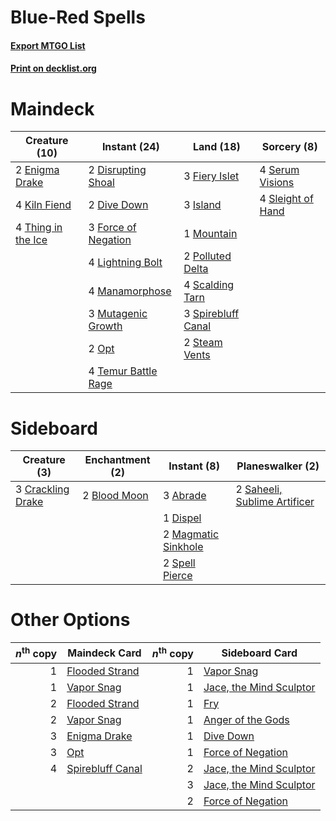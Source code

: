 # Blue-Red Spells

#### [Export MTGO List](../collection/Blue-Red%20Spells/Blue-Red%20Spells.txt)
#### [Print on decklist.org](http://decklist.org/?deckmain=2%09Disrupting%20Shoal%0A2%09Dive%20Down%0A2%09Enigma%20Drake%0A3%09Fiery%20Islet%0A3%09Force%20of%20Negation%0A3%09Island%0A4%09Kiln%20Fiend%0A4%09Lightning%20Bolt%0A4%09Manamorphose%0A1%09Mountain%0A3%09Mutagenic%20Growth%0A2%09Opt%0A2%09Polluted%20Delta%0A4%09Scalding%20Tarn%0A4%09Serum%20Visions%0A4%09Sleight%20of%20Hand%0A3%09Spirebluff%20Canal%0A2%09Steam%20Vents%0A4%09Temur%20Battle%20Rage%0A4%09Thing%20in%20the%20Ice&deckside=3%09Abrade%0A2%09Blood%20Moon%0A3%09Crackling%20Drake%0A1%09Dispel%0A2%09Magmatic%20Sinkhole%0A2%09Saheeli,%20Sublime%20Artificer%0A2%09Spell%20Pierce)
# Maindeck

|                                        Creature (10)                                        |                                         Instant (24)                                         |                                          Land (18)                                          |                                        Sorcery (8)                                        |
|---------------------------------------------------------------------------------------------|----------------------------------------------------------------------------------------------|---------------------------------------------------------------------------------------------|-------------------------------------------------------------------------------------------|
|2 [Enigma Drake](http://gatherer.wizards.com/Pages/Card/Details.aspx?multiverseid=426900)    |2 [Disrupting Shoal](http://gatherer.wizards.com/Pages/Card/Details.aspx?multiverseid=74128)  |3 [Fiery Islet](http://gatherer.wizards.com/Pages/Card/Details.aspx?multiverseid=464187)     |4 [Serum Visions](http://gatherer.wizards.com/Pages/Card/Details.aspx?multiverseid=50145)  |
|4 [Kiln Fiend](http://gatherer.wizards.com/Pages/Card/Details.aspx?multiverseid=416924)      |2 [Dive Down](http://gatherer.wizards.com/Pages/Card/Details.aspx?multiverseid=435205)        |3 [Island](http://gatherer.wizards.com/Pages/Card/Details.aspx?multiverseid=439857)          |4 [Sleight of Hand](http://gatherer.wizards.com/Pages/Card/Details.aspx?multiverseid=25557)|
|4 [Thing in the Ice](http://gatherer.wizards.com/Pages/Card/Details.aspx?multiverseid=409836)|3 [Force of Negation](http://gatherer.wizards.com/Pages/Card/Details.aspx?multiverseid=464001)|1 [Mountain](http://gatherer.wizards.com/Pages/Card/Details.aspx?multiverseid=439859)        |                                                                                           |
|                                                                                             |4 [Lightning Bolt](http://gatherer.wizards.com/Pages/Card/Details.aspx?multiverseid=806)      |2 [Polluted Delta](http://gatherer.wizards.com/Pages/Card/Details.aspx?multiverseid=405104)  |                                                                                           |
|                                                                                             |4 [Manamorphose](http://gatherer.wizards.com/Pages/Card/Details.aspx?multiverseid=370568)     |4 [Scalding Tarn](http://gatherer.wizards.com/Pages/Card/Details.aspx?multiverseid=405107)   |                                                                                           |
|                                                                                             |3 [Mutagenic Growth](http://gatherer.wizards.com/Pages/Card/Details.aspx?multiverseid=397717) |3 [Spirebluff Canal](http://gatherer.wizards.com/Pages/Card/Details.aspx?multiverseid=417822)|                                                                                           |
|                                                                                             |2 [Opt](http://gatherer.wizards.com/Pages/Card/Details.aspx?multiverseid=442948)              |2 [Steam Vents](http://gatherer.wizards.com/Pages/Card/Details.aspx?multiverseid=405109)     |                                                                                           |
|                                                                                             |4 [Temur Battle Rage](http://gatherer.wizards.com/Pages/Card/Details.aspx?multiverseid=391940)|                                                                                             |                                                                                           |


# Sideboard

|                                        Creature (3)                                        |                                   Enchantment (2)                                    |                                         Instant (8)                                          |                                           Planeswalker (2)                                            |
|--------------------------------------------------------------------------------------------|--------------------------------------------------------------------------------------|----------------------------------------------------------------------------------------------|-------------------------------------------------------------------------------------------------------|
|3 [Crackling Drake](http://gatherer.wizards.com/Pages/Card/Details.aspx?multiverseid=452913)|2 [Blood Moon](http://gatherer.wizards.com/Pages/Card/Details.aspx?multiverseid=45386)|3 [Abrade](http://gatherer.wizards.com/Pages/Card/Details.aspx?multiverseid=430772)           |2 [Saheeli, Sublime Artificer](http://gatherer.wizards.com/Pages/Card/Details.aspx?multiverseid=461161)|
|                                                                                            |                                                                                      |1 [Dispel](http://gatherer.wizards.com/Pages/Card/Details.aspx?multiverseid=401858)           |                                                                                                       |
|                                                                                            |                                                                                      |2 [Magmatic Sinkhole](http://gatherer.wizards.com/Pages/Card/Details.aspx?multiverseid=464084)|                                                                                                       |
|                                                                                            |                                                                                      |2 [Spell Pierce](http://gatherer.wizards.com/Pages/Card/Details.aspx?multiverseid=425876)     |                                                                                                       |


# Other Options

|*n*<sup>th</sup> copy|                                       Maindeck Card                                       |*n*<sup>th</sup> copy|                                          Sideboard Card                                          |
|--------------------:|-------------------------------------------------------------------------------------------|--------------------:|--------------------------------------------------------------------------------------------------|
|                    1|[Flooded Strand](http://gatherer.wizards.com/Pages/Card/Details.aspx?multiverseid=405098)  |                    1|[Vapor Snag](http://gatherer.wizards.com/Pages/Card/Details.aspx?multiverseid=249373)             |
|                    1|[Vapor Snag](http://gatherer.wizards.com/Pages/Card/Details.aspx?multiverseid=249373)      |                    1|[Jace, the Mind Sculptor](http://gatherer.wizards.com/Pages/Card/Details.aspx?multiverseid=442051)|
|                    2|[Flooded Strand](http://gatherer.wizards.com/Pages/Card/Details.aspx?multiverseid=405098)  |                    1|[Fry](http://gatherer.wizards.com/Pages/Card/Details.aspx?multiverseid=466894)                    |
|                    2|[Vapor Snag](http://gatherer.wizards.com/Pages/Card/Details.aspx?multiverseid=249373)      |                    1|[Anger of the Gods](http://gatherer.wizards.com/Pages/Card/Details.aspx?multiverseid=438682)      |
|                    3|[Enigma Drake](http://gatherer.wizards.com/Pages/Card/Details.aspx?multiverseid=426900)    |                    1|[Dive Down](http://gatherer.wizards.com/Pages/Card/Details.aspx?multiverseid=435205)              |
|                    3|[Opt](http://gatherer.wizards.com/Pages/Card/Details.aspx?multiverseid=442948)             |                    1|[Force of Negation](http://gatherer.wizards.com/Pages/Card/Details.aspx?multiverseid=464001)      |
|                    4|[Spirebluff Canal](http://gatherer.wizards.com/Pages/Card/Details.aspx?multiverseid=417822)|                    2|[Jace, the Mind Sculptor](http://gatherer.wizards.com/Pages/Card/Details.aspx?multiverseid=442051)|
|                     |                                                                                           |                    3|[Jace, the Mind Sculptor](http://gatherer.wizards.com/Pages/Card/Details.aspx?multiverseid=442051)|
|                     |                                                                                           |                    2|[Force of Negation](http://gatherer.wizards.com/Pages/Card/Details.aspx?multiverseid=464001)      |

